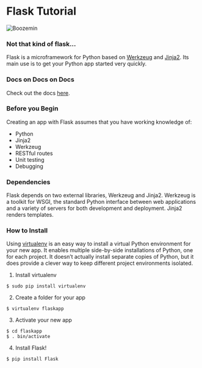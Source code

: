 # Flask Tutorial

![Boozemin](http://cdn.hiconsumption.com/wp-content/uploads/2013/11/Prescription-Label-Flask.jpg)

### Not that kind of flask...

Flask is a microframework for Python based on [Werkzeug](http://werkzeug.pocoo.org/) and [Jinja2](http://jinja.pocoo.org/docs/dev/). Its main use is to get your Python app started very quickly. 

### Docs on Docs on Docs 

Check out the docs [here](http://flask.pocoo.org/docs/).

### Before you Begin

Creating an app with Flask assumes that you have working knowledge of:
* Python
* Jinja2
* Werkzeug
* RESTful routes
* Unit testing
* Debugging

### Dependencies

Flask depends on two external libraries, Werkzeug and Jinja2. Werkzeug is a toolkit for WSGI, the standard Python interface between web applications and a variety of servers for both development and deployment. Jinja2 renders templates. 

### How to Install

Using [virtualenv](https://pypi.python.org/pypi/virtualenv) is an easy way to install a virtual Python environment for your new app. It enables multiple side-by-side installations of Python, one for each project. It doesn’t actually install separate copies of Python, but it does provide a clever way to keep different project environments isolated.

1. Install virtualenv
```
$ sudo pip install virtualenv
```
2. Create a folder for your app
```
$ virtualenv flaskapp
```
3. Activate your new app
```
$ cd flaskapp
$ . bin/activate
```
4. Install Flask!
```
$ pip install Flask
```


